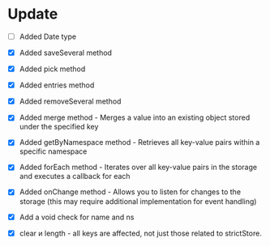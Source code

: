 # Update
- [ ] Added Date type
- [X] Added saveSeveral method
- [X] Added pick method
- [X] Added entries method
- [X] Added removeSeveral method
- [X] Added merge method - Merges a value into an existing object stored under the specified key
- [X] Added getByNamespace method - Retrieves all key-value pairs within a specific namespace
- [X] Added forEach method - Iterates over all key-value pairs in the storage and executes a callback for each
- [X] Added onChange method - Allows you to listen for changes to the storage (this may require additional implementation for event handling) 
- [X] Add a void check for name and ns
- [X] clear и length - all keys are affected, not just those related to strictStore.

